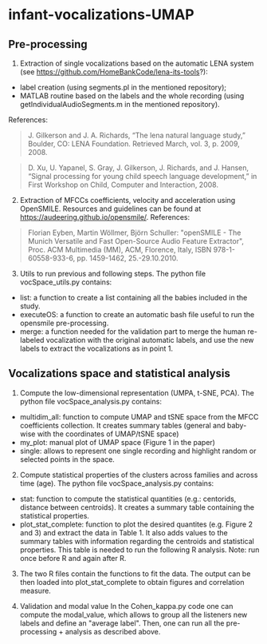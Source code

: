 # infant-vocalizations-UMAP

## Pre-processing
1. Extraction of single vocalizations based on the automatic LENA system (see https://github.com/HomeBankCode/lena-its-tools?):
* label creation (using segments.pl in the mentioned repository);
* MATLAB routine based on the labels and the whole recording (using getIndividualAudioSegments.m in the mentioned repository).

References:
> J. Gilkerson and J. A. Richards, “The lena natural language study,” Boulder, CO: LENA Foundation. Retrieved March, vol. 3, p. 2009, 2008.
 
> D. Xu, U. Yapanel, S. Gray, J. Gilkerson, J. Richards, and J. Hansen, “Signal processing for young child speech language development,” in First Workshop on Child, Computer and Interaction, 2008.

2. Extraction of MFCCs coefficients, velocity and acceleration using OpenSMILE. Resources and guidelines can be found at https://audeering.github.io/opensmile/. References:
> Florian Eyben, Martin Wöllmer, Björn Schuller: "openSMILE - The Munich Versatile and Fast Open-Source Audio Feature Extractor", Proc. ACM Multimedia (MM), ACM, Florence, Italy, ISBN 978-1-60558-933-6, pp. 1459-1462, 25.-29.10.2010.

3. Utils to run previous and following steps. The python file vocSpace_utils.py contains: 
* list: a function to create a list containing all the babies included in the study.
* executeOS: a function to create an automatic bash file useful to run the opensmile pre-processing.
* merge: a function needed for the validation part to merge the human re-labeled vocalization with the original automatic labels, and use the new labels to extract the vocalizations as in point 1. 

## Vocalizations space and statistical analysis
1. Compute the low-dimensional representation (UMPA, t-SNE, PCA). The python file vocSpace_analysis.py contains:
* multidim_all: function to compute UMAP and tSNE space from the MFCC coefficients collection. It creates summary tables (general and baby-wise with the coordinates of UMAP/tSNE space)
* my_plot: manual plot of UMAP space (Figure 1 in the paper)
* single: allows to represent one single recording and highlight random or selected points in the space. 

2. Compute statistical properties of the clusters across families and across time (age). The python file vocSpace_analysis.py contains:
* stat: function to compute the statistical quantities (e.g.: centorids, distance between centroids). It creates a summary table containing the statistical properties.
* plot_stat_complete: function to plot the desired quantites (e.g. Figure 2 and 3) and extract the data in Table 1. It also adds values to the summary tables with information regarding the centroids and statistical properties. This table is needed to run the following R analysis. Note: run once before R and again after R. 

3. The two R files contain the functions to fit the data. The output can be then loaded into plot_stat_complete to obtain figures and correlation measure.

4. Validation and modal value
In the Cohen_kappa.py code one can compute the modal_value, which allows to group all the listeners new labels and define an "average label".
Then, one can run all the pre-processing + analysis as described above.
